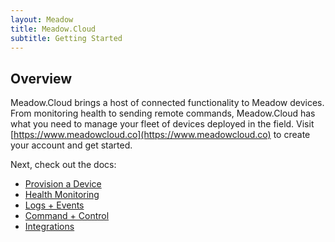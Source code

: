 ```yaml
---
layout: Meadow
title: Meadow.Cloud
subtitle: Getting Started
---
```

## Overview
Meadow.Cloud brings a host of connected functionality to Meadow devices. From monitoring health to sending remote commands, Meadow.Cloud has what you need to manage your fleet of devices deployed in the field. Visit [https://www.meadowcloud.co](https://www.meadowcloud.co) to create your account and get started.

Next, check out the docs:
* [Provision a Device](Device_Provisioning/)  
* [Health Monitoring](Health_Monitoring/)  
* [Logs + Events](Logs_Events/)  
* [Command + Control](Command_Control/)  
* [Integrations](Integrations/)  